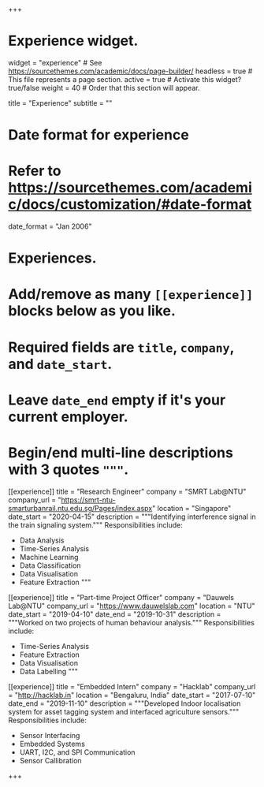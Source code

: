 +++
# Experience widget.
widget = "experience"  # See https://sourcethemes.com/academic/docs/page-builder/
headless = true  # This file represents a page section.
active = true  # Activate this widget? true/false
weight = 40  # Order that this section will appear.

title = "Experience"
subtitle = ""

# Date format for experience
#   Refer to https://sourcethemes.com/academic/docs/customization/#date-format
date_format = "Jan 2006"

# Experiences.
#   Add/remove as many `[[experience]]` blocks below as you like.
#   Required fields are `title`, `company`, and `date_start`.
#   Leave `date_end` empty if it's your current employer.
#   Begin/end multi-line descriptions with 3 quotes `"""`.
[[experience]]
  title = "Research Engineer"
  company = "SMRT Lab@NTU"
  company_url = "https://smrt-ntu-smarturbanrail.ntu.edu.sg/Pages/index.aspx"
  location = "Singapore"
  date_start = "2020-04-15"
  description = """Identifying interference signal in the train signaling system."""
  Responsibilities include:
  
  * Data Analysis 
  * Time-Series Analysis
  * Machine Learning
  * Data Classification
  * Data Visualisation
  * Feature Extraction
  """

[[experience]]
  title = "Part-time Project Officer"
  company = "Dauwels Lab@NTU"
  company_url = "https://www.dauwelslab.com"
  location = "NTU"
  date_start = "2019-04-10"
  date_end = "2019-10-31"
  description = """Worked on two projects of human behaviour analysis."""
  Responsibilities include:
  
  * Time-Series Analysis 
  * Feature Extraction
  * Data Visualisation
  * Data Labelling
 """
 
  [[experience]]
  title = "Embedded Intern"
  company = "Hacklab"
  company_url = "http://hacklab.in"
  location = "Bengaluru, India"
  date_start = "2017-07-10"
  date_end = "2019-11-10"
  description = """Developed Indoor localisation system for asset tagging system and interfaced agriculture sensors."""
  Responsibilities include:
  
  * Sensor Interfacing 
  * Embedded Systems
  * UART, I2C, and SPI Communication
  * Sensor Callibration

+++
